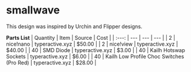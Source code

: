 # smallwave
This design was inspired by Urchin and Flipper designs.

**Parts List**
| Quantity | Item | Source | Cost |
| :---: | --- | --- | --- |
| 2 | nice!nano | typeractive.xyz | $50.00 |
| 2 | nice!view | typeractive.xyz | $40.00 |
| 40 | SMD Diode | typeractive.xyz | $3.00 |
| 40 | Kailh Hotswap Sockets | typeractive.xyz | $6.00 |
| 40 | Kailh Low Profile Choc Switches (Pro Red) | typeractive.xyz | $28.00 |